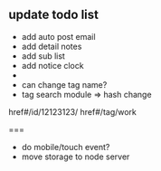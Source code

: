 ## update todo list 
* add auto post email
* add detail notes 
* add sub list
* add notice clock
* 
* can change tag name?
* tag search module => hash change

href#/id/12123123/
href#/tag/work

=== 
* do mobile/touch event?
* move storage to node server


